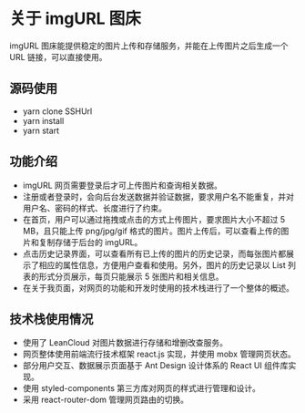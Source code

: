 # 关于 imgURL 图床

imgURL 图床能提供稳定的图片上传和存储服务，并能在上传图片之后生成一个 URL 链接，可以直接使用。

## 源码使用

- yarn clone SSHUrl
- yarn install
- yarn start

## 功能介绍

- imgURL 网页需要登录后才可上传图片和查询相关数据。
- 注册或者登录时，会向后台发送数据并验证数据，要求用户名不能重复，并对用户名、密码的样式、长度进行了约束。
- 在首页，用户可以通过拖拽或点击的方式上传图片，要求图片大小不超过 5 MB，且只能上传 png/jpg/gif 格式的图片。图片上传后，可以查看上传的图片和复制存储于后台的 imgURL。
- 点击历史记录界面，可以查看所有已上传的图片的历史记录，而每张图片都展示了相应的属性信息，方便用户查看和使用。另外，图片的历史记录以 List 列表的形式分页展示，每页只能展示 5 张图片和相关信息。
- 在关于我页面，对网页的功能和开发时使用的技术栈进行了一个整体的概述。

## 技术栈使用情况

- 使用了 LeanCloud 对图片数据进行存储和增删改查服务。
- 网页整体使用前端流行技术框架 react.js 实现，并使用 mobx 管理网页状态。
- 部分用户交互、数据展示页面基于 Ant Design 设计体系的 React UI 组件库实现。
- 使用 styled-components 第三方库对网页的样式进行管理和设计。
- 采用 react-router-dom 管理网页路由的切换。
